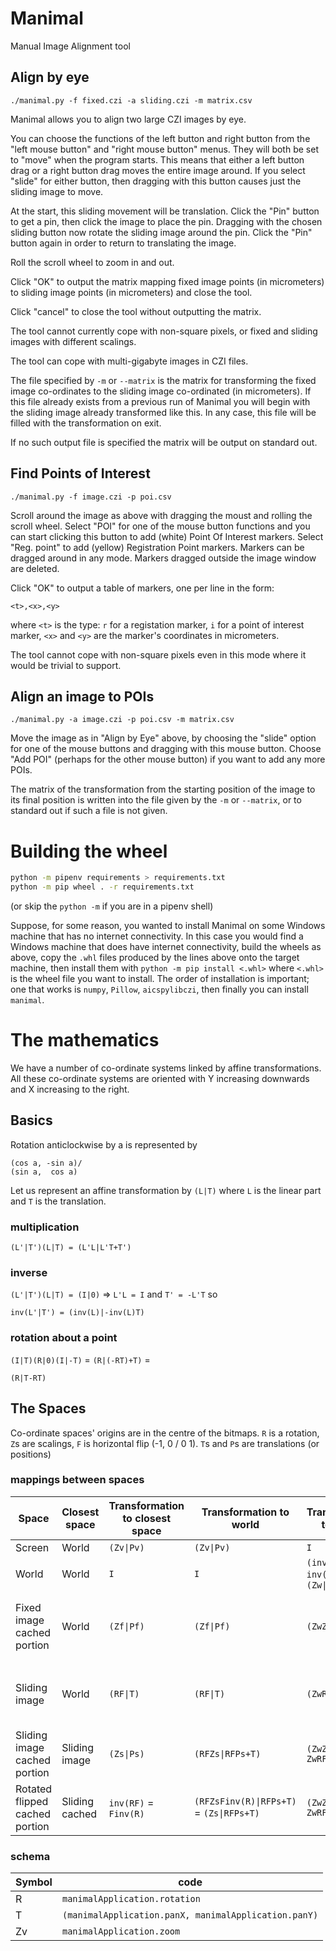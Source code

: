 # Manimal

Manual Image Alignment tool

## Align by eye

```
./manimal.py -f fixed.czi -a sliding.czi -m matrix.csv
```

Manimal allows you to align two large CZI images by eye.

You can choose the functions of the left button and right button
from the "left mouse button" and "right mouse button" menus.
They will both be set to "move" when the program starts. This
means that either a left button drag or a right button drag
moves the entire image around. If you select "slide" for either
button, then dragging with this button causes just the sliding
image to move.

At the start, this sliding movement will be translation. Click the
"Pin" button to get a pin, then click the image to place the pin.
Dragging with the chosen sliding button now rotate the sliding
image around the pin. Click the "Pin" button again in order to
return to translating the image.

Roll the scroll wheel to zoom in and out.

Click "OK" to output the matrix mapping fixed image points
(in micrometers) to sliding image points (in micrometers)
and close the tool.

Click "cancel" to close the tool without outputting the matrix.

The tool cannot currently cope with non-square pixels, or
fixed and sliding images with different scalings.

The tool can cope with multi-gigabyte images in CZI files.

The file specified by `-m` or `--matrix` is the matrix for
transforming the fixed image co-ordinates to the sliding image
co-ordinated (in micrometers). If this file already exists
from a previous run of Manimal you will begin with the sliding
image already transformed like this. In any case, this file
will be filled with the transformation on exit.

If no such output file is specified the matrix will be output on
standard out.

## Find Points of Interest

```
./manimal.py -f image.czi -p poi.csv
```

Scroll around the image as above with dragging the moust and
rolling the scroll wheel. Select "POI" for one of the mouse button
functions and you can start clicking this button to add (white)
Point Of Interest markers. Select "Reg. point" to add (yellow)
Registration Point markers. Markers can be dragged around
in any mode. Markers dragged outside the image window are
deleted.

Click "OK" to output a table of markers, one per line in the form:

```
<t>,<x>,<y>
```

where `<t>` is the type: `r` for a registation marker, `i` for a point
of interest marker, `<x>` and `<y>` are the marker's coordinates
in micrometers.

The tool cannot cope with non-square pixels even in this mode where
it would be trivial to support.

## Align an image to POIs

```
./manimal.py -a image.czi -p poi.csv -m matrix.csv
```

Move the image as in "Align by Eye" above, by choosing the
"slide" option for one of the mouse buttons and dragging with
this mouse button. Choose "Add POI" (perhaps for the other
mouse button) if you want to add any more POIs.

The matrix of the transformation from the starting position of
the image to its final position is written into the file given by the
`-m` or `--matrix`, or to standard out if such a file is not given.

# Building the wheel

```sh
python -m pipenv requirements > requirements.txt
python -m pip wheel . -r requirements.txt
```

(or skip the `python -m` if you are in a pipenv shell)

Suppose, for some reason, you wanted to install Manimal on some Windows
machine that has no internet connectivity. In this case you would find a
Windows machine that does have internet connectivity, build the wheels
as above, copy the `.whl` files produced by the lines above onto the
target machine, then install them with `python -m pip install <.whl>`
where `<.whl>` is the wheel file you want to install. The order of
installation is important; one that works is `numpy`, `Pillow`,
`aicspylibczi`, then finally you can install `manimal`.

# The mathematics

We have a number of co-ordinate systems linked by affine transformations.
All these co-ordinate systems are oriented with Y increasing downwards and
X increasing to the right.

## Basics

Rotation anticlockwise by a is represented by

```
(cos a, -sin a)/
(sin a,  cos a)
```

Let us represent an affine transformation by `(L|T)` where `L` is the linear part and `T` is the translation.

### multiplication

```
(L'|T')(L|T) = (L'L|L'T+T')
```

### inverse

`(L'|T')(L|T) = (I|0)` => `L'L = I` and `T' = -L'T` so

```
inv(L'|T') = (inv(L)|-inv(L)T)
```

### rotation about a point

`(I|T)(R|0)(I|-T)` = `(R|(-RT)+T)` =

```
(R|T-RT)
```

## The Spaces

Co-ordinate spaces' origins are in the centre of the bitmaps. `R` is a rotation,
`Z`s are scalings, `F` is horizontal flip (-1, 0 / 0 1). `T`s and `P`s are
translations (or positions)

### mappings between spaces

| Space | Closest space | Transformation to closest space | Transformation to world | Transformation to screen | Transformation from screen |
|--- |--- |--- |--- |--- |--- |
| Screen | World | `(Zv\|Pv)` | `(Zv\|Pv)` | `I` | `I` |
| World | World | `I` | `I` | `(inv(Zv)\|-inv(Zv)Pv)` = `(Zw\|Pw)` | `(Zv\|Pv)` |
| Fixed image cached portion | World | `(Zf\|Pf)` | `(Zf\|Pf)` | `(ZwZf\|Pw+ZwPf)` | `(inv(Zf)Zv\|-inv(Zf)Zv(Pw+ZwPf))` = `(inv(Zf)Zv\|-inv(Zf)(ZvPw+Pf))` = `(inv(Zf)Zv\|inv(Zf)(Pv - Pf))` |
| Sliding image | World | `(RF\|T)` | `(RF\|T)` | `(ZwRF\|Pw+ZwT)` | `(F.inv(R)Zv\|-F.inv(R)Zv(-inv(Zv)Pv+inv(Zv)T))` =  `(F.inv(R)Zv\|F.inv(R)(Pv - T))` |
| Sliding image cached portion | Sliding image | `(Zs\|Ps)` | `(RFZs\|RFPs+T)` | `(ZwZsRF \| Pw + ZwRFPs + ZwT)` | `(inv(ZwZsRF) \| inv(Zs)(F.inv(R)(Pv - T) - Ps))` |
| Rotated flipped cached portion | Sliding cached | `inv(RF)` = `Finv(R)` | `(RFZsFinv(R)\|RFPs+T)` = `(Zs\|RFPs+T)` | `(ZwZs \| Pw + ZwRFPs + ZwT)` | `(inv(Zs)Zv \| inv(Zs)(Pv - T - RFPs))` |

### schema

| Symbol | code |
|--- |--- |
| R | `manimalApplication.rotation` |
| T | `(manimalApplication.panX, manimalApplication.panY)` |
| Zv | `manimalApplication.zoom` |
